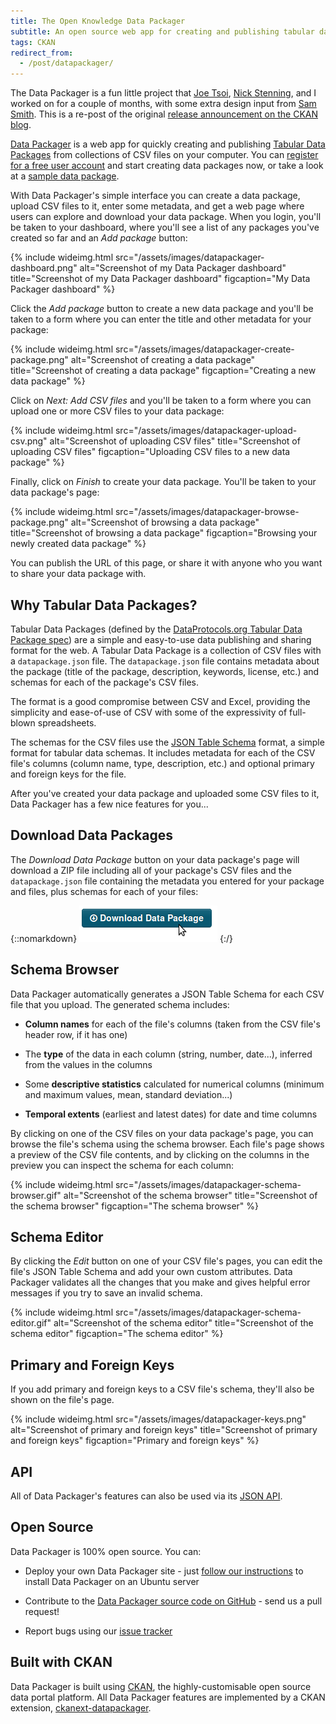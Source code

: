 ```yaml
---
title: The Open Knowledge Data Packager
subtitle: An open source web app for creating and publishing tabular data packages.
tags: CKAN
redirect_from:
  - /post/datapackager/
---
```



<p class="attention-grabber">The Data Packager is a fun little project that
<a href="https://github.com/joetsoi">Joe Tsoi</a>,
<a href="https://whiteink.com/">Nick Stenning</a>,
and I worked on for a couple of months, with some extra design input from
<a href="http://www.mintcanary.com/">Sam Smith</a>. This is a re-post of the original
<a href="http://ckan.org/2014/06/09/the-open-knowledge-data-packager/">release announcement on the CKAN blog</a>.</p>

[Data Packager](http://ckan.org/2014/06/09/the-open-knowledge-data-packager/)
is a web app for quickly creating and publishing
[Tabular Data Packages](http://dataprotocols.org/tabular-data-package/) from
collections of CSV files on your computer. You can
[register for a free user account](http://datapackager.okfn.org/user/register)
and start creating data packages now, or take a look at a
[sample data package](http://datapackager.okfn.org/package/my-first-tabular-data-package).

With Data Packager's simple interface you can create a data package, upload 
CSV files to it, enter some metadata, and get a web page where users can
explore and download your data package. When you login, you'll be taken to
your dashboard, where you'll see a list of any packages you've created so far
and an _Add package_ button:

{% include wideimg.html src="/assets/images/datapackager-dashboard.png" alt="Screenshot of my Data Packager dashboard" title="Screenshot of my Data Packager dashboard" figcaption="My Data Packager dashboard" %}

Click the _Add package_ button to create a new data package and you'll be taken
to a form where you can enter the title and other metadata for your package:

{% include wideimg.html src="/assets/images/datapackager-create-package.png" alt="Screenshot of creating a data package" title="Screenshot of creating a data package" figcaption="Creating a new data package" %}

Click on _Next: Add CSV files_ and you'll be taken to a form where you
can upload one or more CSV files to your data package:

{% include wideimg.html src="/assets/images/datapackager-upload-csv.png" alt="Screenshot of uploading CSV files" title="Screenshot of uploading CSV files" figcaption="Uploading CSV files to a new data package" %}

Finally, click on _Finish_ to create your data package. You'll be taken to your
data package's page:

{% include wideimg.html src="/assets/images/datapackager-browse-package.png" alt="Screenshot of browsing a data package" title="Screenshot of browsing a data package" figcaption="Browsing your newly created data package" %}

You can publish the URL of this page, or share it with anyone who you want to
share your data package with.

## Why Tabular Data Packages?

Tabular Data Packages (defined by the
[DataProtocols.org Tabular Data Package spec](http://dataprotocols.org/tabular-data-package/))
are a simple and easy-to-use data publishing and sharing format for the web.
A Tabular Data Package is
a collection of CSV files with a `datapackage.json` file.
The `datapackage.json` file contains metadata about the package (title of the
package, description, keywords, license, etc.) and schemas for each of the
package's CSV files.

The format is a good compromise between CSV and Excel, providing the simplicity
and ease-of-use of CSV with some of the expressivity of full-blown
spreadsheets.

The schemas for the CSV files use the
[JSON Table Schema](http://dataprotocols.org/json-table-schema/) format,
a simple format for tabular data schemas. It
includes metadata for each of the CSV file's columns (column name, type,
description, etc.) and optional primary and foreign keys for the file.


After you've created your data package and uploaded some CSV files to it,
Data Packager has a few nice features for you...


## Download Data Packages

The *Download Data Package* button on your data package's page will download
a ZIP file including all of your package's CSV files and the `datapackage.json`
file containing the metadata you entered for your package and files, plus schemas
for each of your files:

{::nomarkdown}
<img style="box-shadow: none;" src="/assets/images/datapackager-download.png"
     alt="Screenshot of Download Data Package button">
{:/}


## Schema Browser

Data Packager automatically generates a JSON Table Schema for each CSV file
that you upload. The generated schema includes:

* **Column names** for each of the file's columns (taken from the CSV file's
  header row, if it has one)

* The **type** of the data in each column (string, number, date...), inferred
  from the values in the columns

* Some **descriptive statistics** calculated for numerical columns
  (minimum and maximum values, mean, standard deviation...)

* **Temporal extents** (earliest and latest dates) for date and time columns

By clicking on one of the CSV files on your data package's page, you can browse
the file's schema using the schema browser. Each file's page shows a preview
of the CSV file contents, and by clicking on the columns in the preview you
can inspect the schema for each column:

{% include wideimg.html src="/assets/images/datapackager-schema-browser.gif" alt="Screenshot of the schema browser" title="Screenshot of the schema browser" figcaption="The schema browser" %}

## Schema Editor

By clicking the *Edit* button on one of your CSV file's pages, you can edit the
file's JSON Table Schema and add your own custom attributes.
Data Packager validates all the changes that you make and gives helpful error
messages if you try to save an invalid schema.

{% include wideimg.html src="/assets/images/datapackager-schema-editor.gif" alt="Screenshot of the schema editor" title="Screenshot of the schema editor" figcaption="The schema editor" %}

## Primary and Foreign Keys

If you add primary and foreign keys to a CSV file's schema, they'll also be
shown on the file's page.

{% include wideimg.html src="/assets/images/datapackager-keys.png" alt="Screenshot of primary and foreign keys" title="Screenshot of primary and foreign keys" figcaption="Primary and foreign keys" %}

## API

All of Data Packager's features can also be used via its
[JSON API](http://datapackager.okfn.org/api).


## Open Source

Data Packager is 100% open source. You can:

* Deploy your own Data Packager site - just
  [follow our instructions](https://github.com/okfn/datapackager) to install
  Data Packager on an Ubuntu server

* Contribute to the [Data Packager source code on GitHub](https://github.com/ckan/ckanext-datapackager) - send us a pull request!

* Report bugs using our [issue tracker](https://github.com/ckan/ckanext-datapackager/issues)


## Built with CKAN

Data Packager is built using [CKAN](http://ckan.org/), the highly-customisable
open source data portal platform. All Data Packager features are implemented
by a CKAN extension,
[ckanext-datapackager](https://github.com/ckan/ckanext-datapackager).
